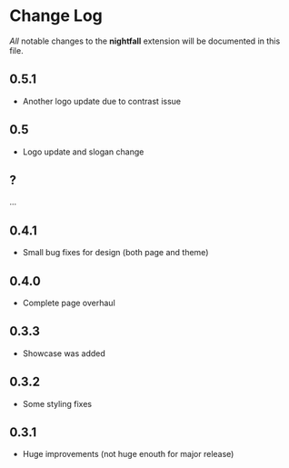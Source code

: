 # Change Log

_All_ notable changes to the **nightfall** extension will be documented in this file.

## 0.5.1

- Another logo update due to contrast issue

## 0.5

- Logo update and slogan change

## ?

...

## 0.4.1

- Small bug fixes for design (both page and theme)

## 0.4.0

- Complete page overhaul

## 0.3.3

- Showcase was added

## 0.3.2

- Some styling fixes

## 0.3.1

- Huge improvements (not huge enouth for major release)
